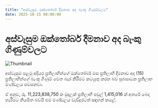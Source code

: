 ```yaml
---
title: "අස්වැසුම ඔක්තෝබර් දීමනාව අද බැංකු ගිණුම්වලට"
date: 2025-10-15 08:00:00
---
```


# අස්වැසුම ඔක්තෝබර් දීමනාව අද බැංකු ගිණුම්වලට

![Thumbnail](https://helakuru.sgp1.cdn.digitaloceanspaces.com/esana/images/lib/aswesuma-aswasuma-welfare.jpg)

අස්වැසුම පළමු අදියර ප්‍රතිලාභීන්ගේ ඔක්තෝබර් මස ප්‍රතිලාභී දීමනාව අද (15) ප්‍රතිලාභීන්ගේ බැංකු ගිණුම් වෙත බැර කිරීමට කටයුතු කරන බව සුබසාධක ප්‍රතිලාභ මණ්ඩලය පවසනවා.

ඒ අනුව, රු. 11,223,838,750 ක මුදලක් ප්‍රතිලාභී පවුල් 1,415,016 ක් අතරේ බෙදා හැරීමට නියමිත බවයි එම මණ්ඩලය වැඩිදුරටත් සඳහන් කළේ.

